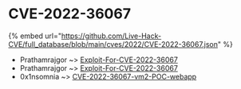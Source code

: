 # CVE-2022-36067
{% embed url="https://github.com/Live-Hack-CVE/full_database/blob/main/cves/2022/CVE-2022-36067.json" %}

* Prathamrajgor ~> [Exploit-For-CVE-2022-36067](https://www.alice-snow.ru/2022/database/cve-2022-36067/exploit-for-cve-2022-36067-prathamrajgor)
* Prathamrajgor ~> [Exploit-For-CVE-2022-36067](https://www.alice-snow.ru/2022/database/cve-2022-36067/exploit-for-cve-2022-36067-prathamrajgor)
* 0x1nsomnia ~> [CVE-2022-36067-vm2-POC-webapp](https://www.alice-snow.ru/2022/database/cve-2022-36067/cve-2022-36067-vm2-poc-webapp-0x1nsomnia)
